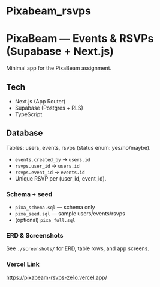 # Pixabeam_rsvps
# PixaBeam — Events & RSVPs (Supabase + Next.js)

Minimal app for the PixaBeam assignment.

## Tech
- Next.js (App Router)
- Supabase (Postgres + RLS)
- TypeScript

## Database
Tables: users, events, rsvps (status enum: yes/no/maybe).  
- `events.created_by` → `users.id`
- `rsvps.user_id` → `users.id`
- `rsvps.event_id` → `events.id`
- Unique RSVP per (user_id, event_id).

### Schema + seed
- `pixa_schema.sql` — schema only  
- `pixa_seed.sql` — sample users/events/rsvps  
- (optional) `pixa_full.sql`

### ERD & Screenshots
See `./screenshots/` for ERD, table rows, and app screens.

### Vercel Link
https://pixabeam-rsvps-ze1o.vercel.app/
